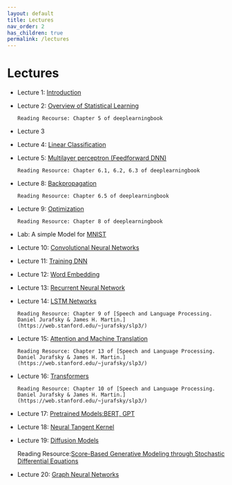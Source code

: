 ```yaml
---
layout: default
title: Lectures
nav_order: 2
has_children: true
permalink: /lectures
---
```


# Lectures

- Lecture 1: [Introduction](https://drive.google.com/file/d/1ywV8jz1hZqIFon289e8VyoRRVPmzH8GK/view?usp=drive_web)
- Lecture 2: [Overview of Statistical Learning](address)

      Reading Recourse: Chapter 5 of deeplearningbook
- Lecture 3
- Lecture 4: [Linear Classification](https://drive.google.com/file/d/1UBzyKvsa4uwT8MG94P6Dx_EWy_p20Tx6/view?usp=drive_link)
- Lecture 5: [Multilayer perceptron (Feedforward DNN)](https://drive.google.com/file/d/1UmZOBDCQc2EU7UOAmTag3Itc_3lk3BQ1/view?usp=drive_link)

      Reading Resource: Chapter 6.1, 6.2, 6.3 of deeplearningbook

- Lecture 8: [Backpropagation](https://drive.google.com/drive/folders/1Kn5tWF3584ysZCqUDNHGVbIhQvwX6dS2?usp=sharing)

      Reading Resource: Chapter 6.5 of deeplearningbook

- Lecture 9: [Optimization](https://drive.google.com/file/d/17-ZVpJrCG9SnJBrbzdCLtj-FTPOxDP7L/view?usp=sharing)

      Reading Resource: Chapter 8 of deeplearningbook

- Lab: A simple Model for [MNIST](../../notebooks/sample_notebooks/MNIST.ipynb)

- Lecture 10: [Convolutional Neural Networks](https://drive.google.com/file/d/1u0wWlpvCJreYsESZZBrpxl_vJHu35e_v/view?usp=sharing)

- Lecture 11: [Training DNN](https://drive.google.com/file/d/10wr2HnkBS_8BY3GOC5Ay-NRifgB8BvC0/view?usp=drive_link)

- Lecture 12: [Word Embedding](https://drive.google.com/file/d/1e2EPv4DQMtIibz39Y89D_oimsvOxWZvC/view?usp=sharing)

- Lecture 13: [Recurrent Neural Network](https://drive.google.com/file/d/1WKBWOuViGMS0Q-Ngk5RcScDiiM4WI7mV/view?usp=sharing)

- Lecture 14: [LSTM Networks](https://drive.google.com/file/d/1vck2OEumReiRf4X4jhq5HMQWoVrQsie2/view?usp=sharing)

      Reading Resource: Chapter 9 of [Speech and Language Processing. Daniel Jurafsky & James H. Martin.](https://web.stanford.edu/~jurafsky/slp3/)

- Lecture 15: [Attention and Machine Translation](https://drive.google.com/file/d/17le09nCQcy5Dtaip6wqqFQKoqo6g9aJ2/view?usp=sharing)

      Reading Resource: Chapter 13 of [Speech and Language Processing. Daniel Jurafsky & James H. Martin.](https://web.stanford.edu/~jurafsky/slp3/)


- Lecture 16: [Transformers](https://drive.google.com/file/d/1kAm664PnWCQ5lJClXdXIOyWxLtLvtizv/view?usp=sharing)   

      Reading Resource: Chapter 10 of [Speech and Language Processing. Daniel Jurafsky & James H. Martin.](https://web.stanford.edu/~jurafsky/slp3/)

- Lecture 17: [Pretrained Models:BERT, GPT](https://drive.google.com/drive/folders/1Kn5tWF3584ysZCqUDNHGVbIhQvwX6dS2?usp=sharing)

- Lecture 18: [Neural Tangent Kernel](https://drive.google.com/file/d/1NHz7PIw8sqKslfcjJVwecvSby4Qbw5Cc/view?usp=sharing)


- Lecture 19: [Diffusion Models](https://drive.google.com/file/d/1OWYUxbLXlhZYOwNCFDk0O90c-s1Rzdl3/view?usp=sharing)

    Reading Resource:[Score-Based Generative Modeling through Stochastic Differential Equations](https://arxiv.org/abs/2011.13456)

- Lecture 20: [Graph Neural Networks](https://drive.google.com/file/d/13GtuPGsLfYK9I76HbR1kObUQqmt1HQ-s/view?usp=drive_link)
